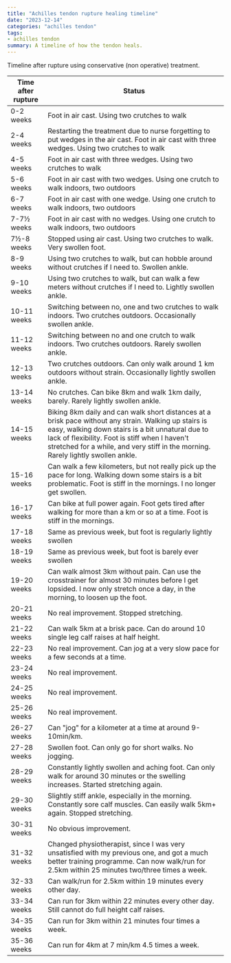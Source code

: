 ```yaml
---
title: "Achilles tendon rupture healing timeline"
date: "2023-12-14"
categories: "achilles tendon"
tags:
- achilles tendon
summary: A timeline of how the tendon heals.
---
```


Timeline after rupture using conservative (non operative) treatment.

|Time after rupture| Status
|------------------|----------------------------------------------|
| 0-2 weeks        | Foot in air cast. Using two crutches to walk |
| 2-4 weeks        | Restarting the treatment due to nurse forgetting to put wedges in the air cast. Foot in air cast with three wedges. Using two crutches to walk |
| 4-5 weeks        | Foot in air cast with three wedges. Using two crutches to walk |
| 5-6 weeks        | Foot in air cast with two wedges. Using one crutch to walk indoors, two outdoors |
| 6-7 weeks        | Foot in air cast with one wedge. Using one crutch to walk indoors, two outdoors |
| 7-7½ weeks       | Foot in air cast with no wedges. Using one crutch to walk indoors, two outdoors |
| 7½-8 weeks       | Stopped using air cast. Using two crutches to walk. Very swollen foot. |
| 8-9 weeks        | Using two crutches to walk, but can hobble around without crutches if I need to. Swollen ankle. |
| 9-10 weeks       | Using two crutches to walk, but can walk a few meters without crutches if I need to. Lightly swollen ankle. |
| 10-11 weeks      | Switching between no, one and two crutches to walk indoors. Two crutches outdoors. Occasionally swollen ankle. |
| 11-12 weeks      | Switching between no and one crutch to walk indoors. Two crutches outdoors. Rarely swollen ankle. |
| 12-13 weeks      | Two crutches outdoors. Can only walk around 1 km outdoors without strain. Occasionally lightly swollen ankle. |
| 13-14 weeks      | No crutches. Can bike 8km and walk 1km daily, barely. Rarely lightly swollen ankle. |
| 14-15 weeks      | Biking 8km daily and can walk short distances at a brisk pace without any strain. Walking up stairs is easy, walking down stairs is a bit unnatural due to lack of flexibility. Foot is stiff when I haven't stretched for a while, and very stiff in the morning. Rarely lightly swollen ankle. |
| 15-16 weeks      | Can walk a few kilometers, but not really pick up the pace for long. Walking down some stairs is a bit problematic. Foot is stiff in the mornings. I no longer get swollen. |
| 16-17 weeks      | Can bike at full power again. Foot gets tired after walking for more than a km or so at a time. Foot is stiff in the mornings. |
| 17-18 weeks      | Same as previous week, but foot is regularly lightly swollen |
| 18-19 weeks      | Same as previous week, but foot is barely ever swollen |
| 19-20 weeks      | Can walk almost 3km without pain. Can use the crosstrainer for almost 30 minutes before I get lopsided. I now only stretch once a day, in the morning, to loosen up the foot. |
| 20-21 weeks      | No real improvement. Stopped stretching. |
| 21-22 weeks      | Can walk 5km at a brisk pace. Can do around 10 single leg calf raises at half height. |
| 22-23 weeks      | No real improvement. Can jog at a very slow pace for a few seconds at a time. |
| 23-24 weeks      | No real improvement. |
| 24-25 weeks      | No real improvement. |
| 25-26 weeks      | No real improvement. |
| 26-27 weeks      | Can "jog" for a kilometer at a time at around 9-10min/km. |
| 27-28 weeks      | Swollen foot. Can only go for short walks. No jogging. |
| 28-29 weeks      | Constantly lightly swollen and aching foot. Can only walk for around 30 minutes or the swelling increases. Started stretching again. |
| 29-30 weeks      | Slightly stiff ankle, especially in the morning. Constantly sore calf muscles. Can easily walk 5km+ again. Stopped stretching. |
| 30-31 weeks      | No obvious improvement. |
| 31-32 weeks      | Changed physiotherapist, since I was very unsatisfied with my previous one, and got a much better training programme. Can now walk/run for 2.5km within 25 minutes two/three times a week. |
| 32-33 weeks      | Can walk/run for 2.5km within 19 minutes every other day. |
| 33-34 weeks      | Can run for 3km within 22 minutes every other day. Still cannot do full height calf raises. |
| 34-35 weeks      | Can run for 3km within 21 minutes four times a week. |
| 35-36 weeks      | Can run for 4km at 7 min/km 4.5 times a week. |
